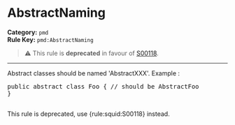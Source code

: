 
# AbstractNaming
**Category:** `pmd`<br/>
**Rule Key:** `pmd:AbstractNaming`<br/>
> :warning: This rule is **deprecated** in favour of [S00118](https://rules.sonarsource.com/java/RSPEC-00118).

-----

Abstract classes should be named 'AbstractXXX'. Example :
<pre>
public abstract class Foo { // should be AbstractFoo
}
  </pre>

<p>
  This rule is deprecated, use {rule:squid:S00118} instead.
</p>

